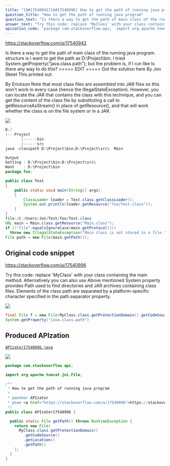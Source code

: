 ```yaml
---
title: "[Q#17540942][A#17540996] How to get the path of running java program"
question_title: "How to get the path of running java program"
question_text: "Is there a way to get the path of main class of the running java program. structure is I want to get the path as D:\\Project\\bin\\. I tried System.getProperty(\"java.class.path\"); but the problem is, if I run like Is there any way to do this? =====  EDIT  ===== Got the solution here By Jon Skeet This printed out:  By Erickson Note that most class files are assembled into JAR files so this won't work in every case (hence the IllegalStateException). However, you can locate the JAR that contains the class with this technique, and you can get the content of the class file by substituting a call to getResourceAsStream() in place of getResource(), and that will work whether the class is on the file system or in a JAR."
answer_text: "Try this code: replace 'MyClass' with your class containing the main method. Alternatively you can also use Above mentioned System property provides Path used to find directories and JAR archives containing class files.   Elements of the class path are separated by a platform-specific   character specified in the path.separator property."
apization_code: "package com.stackoverflow.api;  import org.apache.tomcat.jni.File;  /**  * How to get the path of running java program  *  * @author APIzator  * @see <a href=\"https://stackoverflow.com/a/17540996\">https://stackoverflow.com/a/17540996</a>  */ public class APIzator17540996 {    public static File getPath() throws RuntimeException {     return new File(       MyClass.class.getProtectionDomain()         .getCodeSource()         .getLocation()         .getPath()     );   } }"
---
```


https://stackoverflow.com/q/17540942

Is there a way to get the path of main class of the running java program.
structure is
I want to get the path as D:\Project\bin\.
I tried System.getProperty(&quot;java.class.path&quot;); but the problem is, if I run like
Is there any way to do this?
=====  EDIT  =====
Got the solution here
By Jon Skeet
This printed out:

By Erickson
Note that most class files are assembled into JAR files so this won&#x27;t work in every case (hence the IllegalStateException). However, you can locate the JAR that contains the class with this technique, and you can get the content of the class file by substituting a call to getResourceAsStream() in place of getResource(), and that will work whether the class is on the file system or in a JAR.


<div class="code-logo"><img src="/stackoverflow.png" /></div>

```java
D:/
|---Project
       |------bin
       |------src
java -classpath D:\Project\bin;D:\Project\src\  Main

Output 
Getting : D:\Project\bin;D:\Project\src\
Want    : D:\Project\bin
package foo;

public class Test
{
    public static void main(String[] args)
    {
        ClassLoader loader = Test.class.getClassLoader();
        System.out.println(loader.getResource("foo/Test.class"));
    }
}
file:/C:/Users/Jon/Test/foo/Test.class
URL main = Main.class.getResource("Main.class");
if (!"file".equalsIgnoreCase(main.getProtocol()))
  throw new IllegalStateException("Main class is not stored in a file.");
File path = new File(main.getPath());
```


## Original code snippet

https://stackoverflow.com/a/17540996

Try this code:
replace &#x27;MyClass&#x27; with your class containing the main method.
Alternatively you can also use
Above mentioned System property provides
Path used to find directories and JAR archives containing class files.
  Elements of the class path are separated by a platform-specific
  character specified in the path.separator property.

<div class="code-logo"><img src="/stackoverflow.png" /></div>

```java
final File f = new File(MyClass.class.getProtectionDomain().getCodeSource().getLocation().getPath());
System.getProperty("java.class.path")
```

## Produced APIzation

[`APIzator17540996.java`](https://github.com/pasqualesalza/apization-temp-data/raw/master/search/APIzator17540996.java)

<div class="code-logo"><img src="/apizator.png" /></div>

```java
package com.stackoverflow.api;

import org.apache.tomcat.jni.File;

/**
 * How to get the path of running java program
 *
 * @author APIzator
 * @see <a href="https://stackoverflow.com/a/17540996">https://stackoverflow.com/a/17540996</a>
 */
public class APIzator17540996 {

  public static File getPath() throws RuntimeException {
    return new File(
      MyClass.class.getProtectionDomain()
        .getCodeSource()
        .getLocation()
        .getPath()
    );
  }
}

```